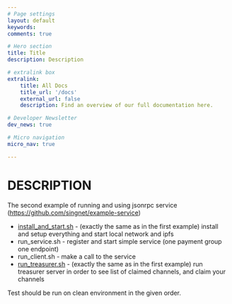 ```yaml
---
# Page settings
layout: default
keywords:
comments: true

# Hero section
title: Title
description: Description

# extralink box
extralink:
    title: All Docs
    title_url: '/docs'
    external_url: false
    description: Find an overview of our full documentation here.

# Developer Newsletter
dev_news: true

# Micro navigation
micro_nav: true 

---
```


# DESCRIPTION

The second example of running and using jsonrpc service
(https://github.com/singnet/example-service)

* [install_and_start.sh](../example1/install_and_start.sh) - (exactly the
same as in the first example) install and setup everything and start local network
and ipfs
* run_service.sh - register and start simple service (one payment
group one endpoint)
* run_client.sh  - make a call to the service
* [run_treasurer.sh](../example1/run_treasurer.sh) - (exactly the
same as in the first example) run treasurer server in order to see list
of claimed channels, and claim your channels

Test should be run on clean environment in the given order.
